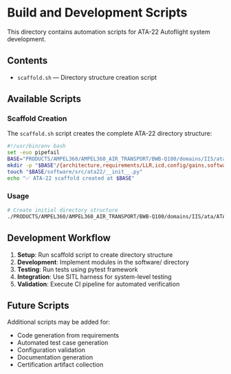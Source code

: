 # Build and Development Scripts

This directory contains automation scripts for ATA-22 Autoflight system development.

## Contents

- `scaffold.sh` — Directory structure creation script

## Available Scripts

### Scaffold Creation
The `scaffold.sh` script creates the complete ATA-22 directory structure:

```bash
#!/usr/bin/env bash
set -euo pipefail
BASE="PRODUCTS/AMPEL360/AMPEL360_AIR_TRANSPORT/BWB-Q100/domains/IIS/ata/ATA-22"
mkdir -p "$BASE"/{architecture,requirements/LLR,icd,config/gains,software/src/ata22,software/tests,sitl,qox}
touch "$BASE/software/src/ata22/__init__.py"
echo "✅ ATA-22 scaffold created at $BASE"
```

### Usage

```bash
# Create initial directory structure
./PRODUCTS/AMPEL360/AMPEL360_AIR_TRANSPORT/BWB-Q100/domains/IIS/ata/ATA-22/scripts/scaffold.sh
```

## Development Workflow

1. **Setup**: Run scaffold script to create directory structure
2. **Development**: Implement modules in the software/ directory
3. **Testing**: Run tests using pytest framework
4. **Integration**: Use SITL harness for system-level testing
5. **Validation**: Execute CI pipeline for automated verification

## Future Scripts

Additional scripts may be added for:
- Code generation from requirements
- Automated test case generation
- Configuration validation
- Documentation generation
- Certification artifact collection